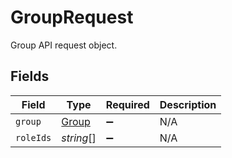 # GroupRequest

Group API request object.


## Fields

| Field                                 | Type                                  | Required                              | Description                           |
| ------------------------------------- | ------------------------------------- | ------------------------------------- | ------------------------------------- |
| `group`                               | [Group](../../models/shared/group.md) | :heavy_minus_sign:                    | N/A                                   |
| `roleIds`                             | *string*[]                            | :heavy_minus_sign:                    | N/A                                   |